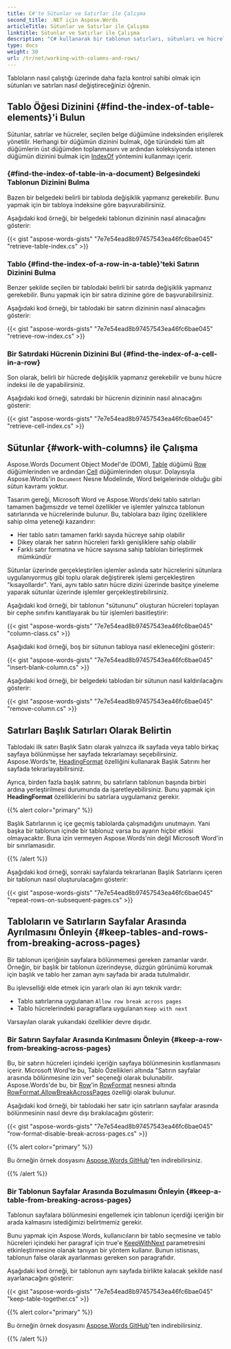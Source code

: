 ```yaml
---
title: C#'te Sütunlar ve Satırlar ile Çalışma
second_title: .NET için Aspose.Words
articleTitle: Sütunlar ve Satırlar ile Çalışma
linktitle: Sütunlar ve Satırlar ile Çalışma
description: "C# kullanarak bir tablonun satırları, sütunları ve hücreleri gibi bölümleriyle çalışma. Başlık Satırı C#'i belirtin."
type: docs
weight: 30
url: /tr/net/working-with-columns-and-rows/
---
```


Tabloların nasıl çalıştığı üzerinde daha fazla kontrol sahibi olmak için sütunları ve satırları nasıl değiştireceğinizi öğrenin.

## Tablo Öğesi Dizinini {#find-the-index-of-table-elements}'i Bulun

Sütunlar, satırlar ve hücreler, seçilen belge düğümüne indeksinden erişilerek yönetilir. Herhangi bir düğümün dizinini bulmak, öğe türündeki tüm alt düğümlerin üst düğümden toplanmasını ve ardından koleksiyonda istenen düğümün dizinini bulmak için [IndexOf](https://reference.aspose.com/words/net/aspose.words/nodecollection/indexof/) yöntemini kullanmayı içerir.

### {#find-the-index-of-table-in-a-document} Belgesindeki Tablonun Dizinini Bulma

Bazen bir belgedeki belirli bir tabloda değişiklik yapmanız gerekebilir. Bunu yapmak için bir tabloya indeksine göre başvurabilirsiniz.

Aşağıdaki kod örneği, bir belgedeki tablonun dizininin nasıl alınacağını gösterir:

{{< gist "aspose-words-gists" "7e7e54ead8b97457543ea46fc6bae045" "retrieve-table-index.cs" >}}

### Tablo {#find-the-index-of-a-row-in-a-table}'teki Satırın Dizinini Bulma

Benzer şekilde seçilen bir tablodaki belirli bir satırda değişiklik yapmanız gerekebilir. Bunu yapmak için bir satıra dizinine göre de başvurabilirsiniz.

Aşağıdaki kod örneği, bir tablodaki bir satırın dizininin nasıl alınacağını gösterir:

{{< gist "aspose-words-gists" "7e7e54ead8b97457543ea46fc6bae045" "retrieve-row-index.cs" >}}

### Bir Satırdaki Hücrenin Dizinini Bul {#find-the-index-of-a-cell-in-a-row}

Son olarak, belirli bir hücrede değişiklik yapmanız gerekebilir ve bunu hücre indeksi ile de yapabilirsiniz.

Aşağıdaki kod örneği, satırdaki bir hücrenin dizininin nasıl alınacağını gösterir:

{{< gist "aspose-words-gists" "7e7e54ead8b97457543ea46fc6bae045" "retrieve-cell-index.cs" >}}

## Sütunlar {#work-with-columns} ile Çalışma

Aspose.Words Document Object Model'de (DOM), [Table](https://reference.aspose.com/words/net/aspose.words.tables/table/) düğümü [Row](https://reference.aspose.com/words/net/aspose.words.tables/row/) düğümlerinden ve ardından [Cell](https://reference.aspose.com/words/net/aspose.words.tables/cell/) düğümlerinden oluşur. Dolayısıyla Aspose.Words'in `Document` Nesne Modelinde, Word belgelerinde olduğu gibi sütun kavramı yoktur.

Tasarım gereği, Microsoft Word ve Aspose.Words'deki tablo satırları tamamen bağımsızdır ve temel özellikler ve işlemler yalnızca tablonun satırlarında ve hücrelerinde bulunur. Bu, tablolara bazı ilginç özelliklere sahip olma yeteneği kazandırır:

- Her tablo satırı tamamen farklı sayıda hücreye sahip olabilir
- Dikey olarak her satırın hücreleri farklı genişliklere sahip olabilir
- Farklı satır formatına ve hücre sayısına sahip tabloları birleştirmek mümkündür

Sütunlar üzerinde gerçekleştirilen işlemler aslında satır hücrelerini sütunlara uygulanıyormuş gibi toplu olarak değiştirerek işlemi gerçekleştiren "kısayollardır". Yani, aynı tablo satırı hücre dizini üzerinde basitçe yineleme yaparak sütunlar üzerinde işlemler gerçekleştirebilirsiniz.

Aşağıdaki kod örneği, bir tablonun "sütununu" oluşturan hücreleri toplayan bir cephe sınıfını kanıtlayarak bu tür işlemleri basitleştirir:

{{< gist "aspose-words-gists" "7e7e54ead8b97457543ea46fc6bae045" "column-class.cs" >}}

Aşağıdaki kod örneği, boş bir sütunun tabloya nasıl ekleneceğini gösterir:

{{< gist "aspose-words-gists" "7e7e54ead8b97457543ea46fc6bae045" "insert-blank-column.cs" >}}

Aşağıdaki kod örneği, bir belgedeki tablodan bir sütunun nasıl kaldırılacağını gösterir:

{{< gist "aspose-words-gists" "7e7e54ead8b97457543ea46fc6bae045" "remove-column.cs" >}}

## Satırları Başlık Satırları Olarak Belirtin

Tablodaki ilk satırı Başlık Satırı olarak yalnızca ilk sayfada veya tablo birkaç sayfaya bölünmüşse her sayfada tekrarlamayı seçebilirsiniz. Aspose.Words'te, [HeadingFormat](https://reference.aspose.com/words/net/aspose.words.tables/rowformat/headingformat/) özelliğini kullanarak Başlık Satırını her sayfada tekrarlayabilirsiniz.

Ayrıca, birden fazla başlık satırını, bu satırların tablonun başında birbiri ardına yerleştirilmesi durumunda da işaretleyebilirsiniz. Bunu yapmak için **HeadingFormat** özelliklerini bu satırlara uygulamanız gerekir.

{{% alert color="primary" %}}

Başlık Satırlarının iç içe geçmiş tablolarda çalışmadığını unutmayın. Yani başka bir tablonun içinde bir tablonuz varsa bu ayarın hiçbir etkisi olmayacaktır. Buna izin vermeyen Aspose.Words'nin değil Microsoft Word'in bir sınırlamasıdır.

{{% /alert %}}

Aşağıdaki kod örneği, sonraki sayfalarda tekrarlanan Başlık Satırlarını içeren bir tablonun nasıl oluşturulacağını gösterir:

{{< gist "aspose-words-gists" "7e7e54ead8b97457543ea46fc6bae045" "repeat-rows-on-subsequent-pages.cs" >}}

## Tabloların ve Satırların Sayfalar Arasında Ayrılmasını Önleyin {#keep-tables-and-rows-from-breaking-across-pages}

Bir tablonun içeriğinin sayfalara bölünmemesi gereken zamanlar vardır. Örneğin, bir başlık bir tablonun üzerindeyse, düzgün görünümü korumak için başlık ve tablo her zaman aynı sayfada bir arada tutulmalıdır.

Bu işlevselliği elde etmek için yararlı olan iki ayrı teknik vardır:

- Tablo satırlarına uygulanan `Allow row break across pages`
- Tablo hücrelerindeki paragraflara uygulanan `Keep with next`

Varsayılan olarak yukarıdaki özellikler devre dışıdır.

### Bir Satırın Sayfalar Arasında Kırılmasını Önleyin {#keep-a-row-from-breaking-across-pages}

Bu, bir satırın hücreleri içindeki içeriğin sayfaya bölünmesinin kısıtlanmasını içerir. Microsoft Word'te bu, Tablo Özellikleri altında "Satırın sayfalar arasında bölünmesine izin ver" seçeneği olarak bulunabilir. Aspose.Words'de bu, bir [Row](https://reference.aspose.com/words/net/aspose.words.tables/row/)'in [RowFormat](https://reference.aspose.com/words/net/aspose.words.tables/rowformat/) nesnesi altında [RowFormat.AllowBreakAcrossPages](https://reference.aspose.com/words/net/aspose.words.tables/row/format/properties/allowbreakacrosspages) özelliği olarak bulunur.

Aşağıdaki kod örneği, bir tablodaki her satır için satırların sayfalar arasında bölünmesinin nasıl devre dışı bırakılacağını gösterir:

{{< gist "aspose-words-gists" "7e7e54ead8b97457543ea46fc6bae045" "row-format-disable-break-across-pages.cs" >}}

{{% alert color="primary" %}}

Bu örneğin örnek dosyasını [Aspose.Words GitHub](https://github.com/aspose-words/Aspose.Words-for-.NET/blob/master/Examples/Data/Table%20spanning%20two%20pages.docx)'ten indirebilirsiniz.

{{% /alert %}}

### Bir Tablonun Sayfalar Arasında Bozulmasını Önleyin {#keep-a-table-from-breaking-across-pages}

Tablonun sayfalara bölünmesini engellemek için tablonun içerdiği içeriğin bir arada kalmasını istediğimizi belirtmemiz gerekir.

Bunu yapmak için Aspose.Words, kullanıcıların bir tablo seçmesine ve tablo hücreleri içindeki her paragraf için true'e [KeepWithNext](https://reference.aspose.com/words/net/aspose.words/paragraphformat/keepwithnext/) parametresini etkinleştirmesine olanak tanıyan bir yöntem kullanır. Bunun istisnası, tablonun false olarak ayarlanması gereken son paragrafıdır.

Aşağıdaki kod örneği, bir tablonun aynı sayfada birlikte kalacak şekilde nasıl ayarlanacağını gösterir:

{{< gist "aspose-words-gists" "7e7e54ead8b97457543ea46fc6bae045" "keep-table-together.cs" >}}

{{% alert color="primary" %}}

Bu örneğin örnek dosyasını [Aspose.Words GitHub](https://github.com/aspose-words/Aspose.Words-for-.NET/blob/master/Examples/Data/Table%20spanning%20two%20pages.docx)'ten indirebilirsiniz.

{{% /alert %}}